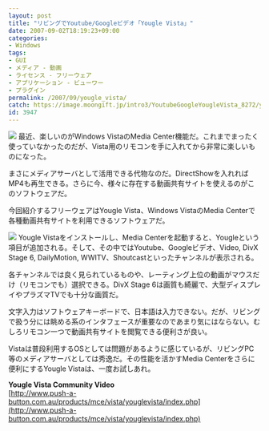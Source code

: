```yaml
---
layout: post
title: "リビングでYoutube/Googleビデオ「Yougle Vista」"
date: 2007-09-02T18:19:23+09:00
categories:
- Windows
tags: 
- GUI
- メディア - 動画
- ライセンス - フリーウェア
- アプリケーション - ビューワー
- プラグイン
permalink: /2007/09/yougle_vista/
catch: https://image.moongift.jp/intro3/YoutubeGoogleYougleVista_8272/yougle2_thumb.png
id: 3947
---
```

[![](https://image.moongift.jp/intro3/YoutubeGoogleYougleVista_8272/yougle_thumb.png)](https://image.moongift.jp/intro3/YoutubeGoogleYougleVista_8272/yougle2.png) 最近、楽しいのがWindows VistaのMedia Center機能だ。これまでまったく使っていなかったのだが、Vista用のリモコンを手に入れてから非常に楽しいものになった。   
  
まさにメディアサーバとして活用できる代物なのだ。DirectShowを入れればMP4も再生できる。さらに今、様々に存在する動画共有サイトを使えるのがこのソフトウェアだ。   
  
今回紹介するフリーウェアはYougle Vista、Windows VistaのMedia Centerで各種動画共有サイトを利用できるソフトウェアだ。   
  
<!--more-->  
  
[![](https://image.moongift.jp/intro3/YoutubeGoogleYougleVista_8272/yougle2_thumb.png)](https://image.moongift.jp/intro3/YoutubeGoogleYougleVista_8272/yougle22.png) Yougle Vistaをインストールし、Media Centerを起動すると、Yougleという項目が追加される。そして、その中ではYoutube、Googleビデオ、Video, DivX Stage 6, DailyMotion, WWITV、Shoutcastといったチャンネルが表示される。   
  
各チャンネルでは良く見られているものや、レーティング上位の動画がマウスだけ（リモコンでも）選択できる。DivX Stage 6は画質も綺麗で、大型ディスプレイやプラズマTVでも十分な画質だ。   
  
文字入力はソフトウェアキーボードで、日本語は入力できない。だが、リビングで扱う分には眺める系のインタフェースが重要なのであまり気にはならない。むしろリモコン一つで動画共有サイトを閲覧できる便利さが良い。   
  
Vistaは普段利用するOSとしては問題があるように感じているが、リビングPC等のメディアサーバとしては秀逸だ。その性能を活かすMedia Centerをさらに便利にするYougle Vistaは、一度お試しあれ。   
  
**Yougle Vista Community Video**  
[http://www.push-a-button.com.au/products/mce/vista/youglevista/index.php](http://www.push-a-button.com.au/products/mce/vista/youglevista/index.php)